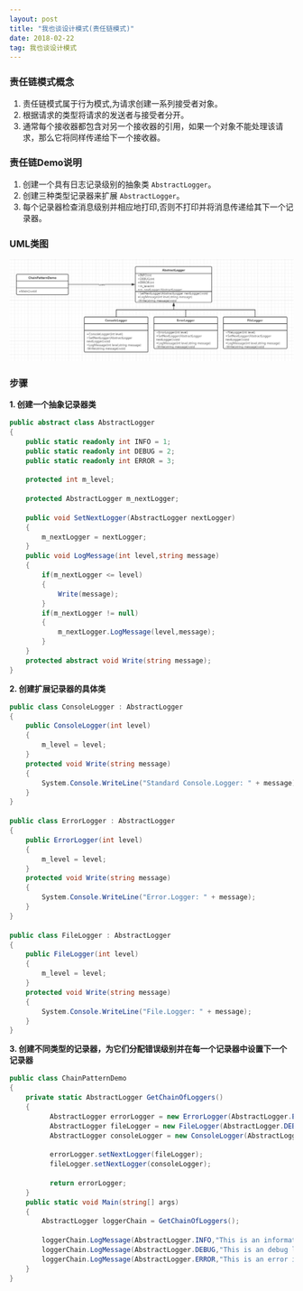 ```yaml
---
layout: post
title: "我也谈设计模式(责任链模式)"
date: 2018-02-22   
tag: 我也谈设计模式
---
```


### 责任链模式概念

1. 责任链模式属于行为模式,为请求创建一系列接受者对象。
2. 根据请求的类型将请求的发送者与接受者分开。
3. 通常每个接收器都包含对另一个接收器的引用，如果一个对象不能处理该请求，那么它将同样传递给下一个接收器。

### 责任链Demo说明

1. 创建一个具有日志记录级别的抽象类 `AbstractLogger`。
2. 创建三种类型记录器来扩展 `AbstractLogger`。
3. 每个记录器检查消息级别并相应地打印,否则不打印并将消息传递给其下一个记录器。

### UML类图

![责任链模式设计图](/images/designPattern/chainOfResponsibilityPattern/chainOfResponsibilityPattern.png)

### 步骤

__1. 创建一个抽象记录器类__

```csharp
public abstract class AbstractLogger
{
	public static readonly int INFO = 1;
	public static readonly int DEBUG = 2;
	public static readonly int ERROR = 3;

	protected int m_level;

	protected AbstractLogger m_nextLogger;

	public void SetNextLogger(AbstractLogger nextLogger)
	{
		m_nextLogger = nextLogger;
	}
	public void LogMessage(int level,string message)
	{
		if(m_nextLogger <= level)
		{
			Write(message);
		}
		if(m_nextLogger != null)
		{
			m_nextLogger.LogMessage(level,message);
		}
	}
	protected abstract void Write(string message);
}
```

__2. 创建扩展记录器的具体类__

```csharp
public class ConsoleLogger : AbstractLogger
{
	public ConsoleLogger(int level)
	{
		m_level = level;
	}
	protected void Write(string message)
	{
		System.Console.WriteLine("Standard Console.Logger: " + message);
	} 
}

public class ErrorLogger : AbstractLogger
{
	public ErrorLogger(int level)
	{
		m_level = level;
	}
	protected void Write(string message)
	{
		System.Console.WriteLine("Error.Logger: " + message);
	}
}

public class FileLogger : AbstractLogger
{
	public FileLogger(int level)
	{
		m_level = level;
	}
	protected void Write(string message)
	{
		System.Console.WriteLine("File.Logger: " + message);
	}
}
```

__3. 创建不同类型的记录器，为它们分配错误级别并在每一个记录器中设置下一个记录器__

```csharp
public class ChainPatternDemo
{
	private static AbstractLogger GetChainOfLoggers()
	{
		  AbstractLogger errorLogger = new ErrorLogger(AbstractLogger.ERROR);
	      AbstractLogger fileLogger = new FileLogger(AbstractLogger.DEBUG);
	      AbstractLogger consoleLogger = new ConsoleLogger(AbstractLogger.INFO);

	      errorLogger.setNextLogger(fileLogger);
	      fileLogger.setNextLogger(consoleLogger);

	      return errorLogger;
	}
	public static void Main(string[] args)
	{
		AbstractLogger loggerChain = GetChainOfLoggers();

		loggerChain.LogMessage(AbstractLogger.INFO,"This is an information.");
		loggerChain.LogMessage(AbstractLogger.DEBUG,"This is an debug level information.");
		loggerChain.LogMessage(AbstractLogger.ERROR,"This is an error information.");
	}
}
```